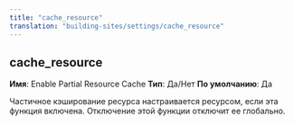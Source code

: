 ```yaml
---
title: "cache_resource"
translation: "building-sites/settings/cache_resource"
---
```


## cache\_resource

**Имя**: Enable Partial Resource Cache
**Тип**: Да/Нет
**По умолчанию**: Да

Частичное кэширование ресурса настраивается ресурсом, если эта функция включена. Отключение этой функции отключит ее глобально.